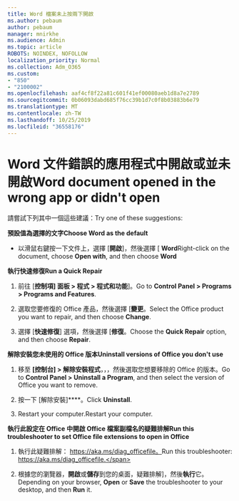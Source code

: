 ```yaml
---
title: Word 檔案未上按兩下開啟
ms.author: pebaum
author: pebaum
manager: mnirkhe
ms.audience: Admin
ms.topic: article
ROBOTS: NOINDEX, NOFOLLOW
localization_priority: Normal
ms.collection: Adm_O365
ms.custom:
- "850"
- "2100002"
ms.openlocfilehash: aaf4cf8f22a81c601f41ef00080aeb1d8a7e2789
ms.sourcegitcommit: 0b06093dabd685f76cc39b1d7c0f8b03883b6e79
ms.translationtype: MT
ms.contentlocale: zh-TW
ms.lasthandoff: 10/25/2019
ms.locfileid: "36558176"
---
```

# <a name="word-document-opened-in-the-wrong-app-or-didnt-open"></a><span data-ttu-id="b0b77-102">Word 文件錯誤的應用程式中開啟或並未開啟</span><span class="sxs-lookup"><span data-stu-id="b0b77-102">Word document opened in the wrong app or didn't open</span></span>

<span data-ttu-id="b0b77-103">請嘗試下列其中一個這些建議：</span><span class="sxs-lookup"><span data-stu-id="b0b77-103">Try one of these suggestions:</span></span>

<span data-ttu-id="b0b77-104">**預設值為選擇的文字**</span><span class="sxs-lookup"><span data-stu-id="b0b77-104">**Choose Word as the default**</span></span>

- <span data-ttu-id="b0b77-105">以滑鼠右鍵按一下文件上，選擇 [**開啟**]，然後選擇 [ **Word**</span><span class="sxs-lookup"><span data-stu-id="b0b77-105">Right-click on the document, choose **Open with**, and then choose **Word**</span></span>

<span data-ttu-id="b0b77-106">**執行快速修復**</span><span class="sxs-lookup"><span data-stu-id="b0b77-106">**Run a Quick Repair**</span></span>

1. <span data-ttu-id="b0b77-107">前往 [**控制項] 面板 > 程式 > 程式和功能**]。</span><span class="sxs-lookup"><span data-stu-id="b0b77-107">Go to **Control Panel > Programs > Programs and Features**.</span></span>

2. <span data-ttu-id="b0b77-108">選取您要修復的 Office 產品，然後選擇 [**變更**。</span><span class="sxs-lookup"><span data-stu-id="b0b77-108">Select the Office product you want to repair, and then choose **Change**.</span></span>

3. <span data-ttu-id="b0b77-109">選擇 [**快速修復**] 選項，然後選擇 [**修復**。</span><span class="sxs-lookup"><span data-stu-id="b0b77-109">Choose the **Quick Repair** option, and then choose **Repair**.</span></span>

<span data-ttu-id="b0b77-110">**解除安裝您未使用的 Office 版本**</span><span class="sxs-lookup"><span data-stu-id="b0b77-110">**Uninstall versions of Office you don't use**</span></span>

1. <span data-ttu-id="b0b77-111">移至 **[控制台] > 解除安裝程式**，，，然後選取您想要移除的 Office 的版本。</span><span class="sxs-lookup"><span data-stu-id="b0b77-111">Go to **Control Panel > Uninstall a Program**, and then select the version of Office you want to remove.</span></span>

2. <span data-ttu-id="b0b77-112">按一下 [解除安裝]\*\*\*\*。</span><span class="sxs-lookup"><span data-stu-id="b0b77-112">Click **Uninstall**.</span></span>

3. <span data-ttu-id="b0b77-113">Restart your computer.</span><span class="sxs-lookup"><span data-stu-id="b0b77-113">Restart your computer.</span></span>

<span data-ttu-id="b0b77-114">**執行此設定在 Office 中開啟 Office 檔案副檔名的疑難排解**</span><span class="sxs-lookup"><span data-stu-id="b0b77-114">**Run this troubleshooter to set Office file extensions to open in Office**</span></span>

1. <span data-ttu-id="b0b77-115">執行此疑難排解： https://aka.ms/diag_officefile。</span><span class="sxs-lookup"><span data-stu-id="b0b77-115">Run this troubleshooter: https://aka.ms/diag_officefile.</span></span>

2. <span data-ttu-id="b0b77-116">根據您的瀏覽器，**開啟**或**儲存**到您的桌面，疑難排解]，然後**執行**它。</span><span class="sxs-lookup"><span data-stu-id="b0b77-116">Depending on your browser, **Open** or **Save** the troubleshooter to your desktop, and then **Run** it.</span></span>
